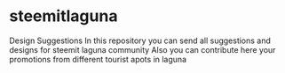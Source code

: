 # steemitlaguna
Design Suggestions
In this repository you can send all suggestions and designs for steemit laguna community
Also you can contribute here your promotions from different tourist apots in laguna
